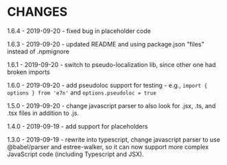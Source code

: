 # CHANGES

1.6.4 - 2019-09-20 - fixed bug in placeholder code

1.6.3 - 2019-09-20 - updated README and using package.json "files" instead of .npmignore

1.6.1 - 2019-09-20 - switch to pseudo-localization lib, since other one had broken imports

1.6.0 - 2019-09-20 - add pseudoloc support for testing - e.g., `import { options } from 'e7n'` and `options.pseudoloc = true`

1.5.0 - 2019-09-20 - change javascript parser to also look for .jsx, .ts, and .tsx files in addition to .js.

1.4.0 - 2019-09-19 - add support for placeholders

1.3.0 - 2019-09-19 - rewrite into typescript, change javascript parser to use @babel/parser and estree-walker, so it can now support more complex JavaScript code (including Typescript and JSX).
